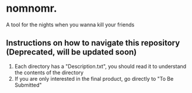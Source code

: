 # nomnomr.
A tool for the nights when you wanna kill your friends



## Instructions on how to navigate this repository (Deprecated, will be updated soon)
1. Each directory has a "Description.txt", you should read it to understand the contents of the directory
2. If you are only interested in the final product, go directly to "To Be Submitted"
